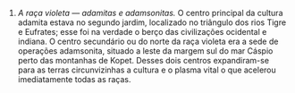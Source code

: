 ﻿1. *A raça violeta —* *adamitas e adamsonitas.* O centro principal da cultura adamita estava no segundo jardim, localizado no triângulo dos rios Tigre e Eufrates; esse foi na verdade o berço das civilizações ocidental e indiana. O centro secundário ou do norte da raça violeta era a sede de operações adamsonita, situado a leste da margem sul do mar Cáspio perto das montanhas de Kopet. Desses dois centros  expandiram-se para as terras circunvizinhas a cultura e o plasma vital o que acelerou imediatamente todas as raças.
